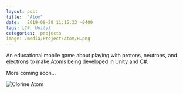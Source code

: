 ```yaml
---
layout: post
title:  "Atom"
date:   2019-09-28 11:15:33 -0400
tags: [C#, Unity] 
categories:  projects
image: /media/Project/Atom/H.png
---
```


An educational mobile game about playing with protons, neutrons, and electrons to make Atoms being developed in Unity and C#. 

<!--more-->

More coming soon...

![Clorine Atom]({{site.url}}/media/Project/Atom/Chlorine.jpg)

